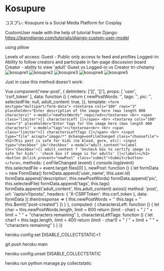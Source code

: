 # Kosupure
コスプレ: Kosupure is a Social Media Platform for Cosplay

CustomUser made with the help of tutorial from Django: https://learndjango.com/tutorials/django-custom-user-model

using pillow


Levels of access: 
Guest - Public only access to feed and profiles
Logged-in: Ability to follow creators and participate in fan-page discussion board
Creator - ability to view 'adult'
Guest vs Logged-in vs Creator tri-chotamy
![kosupre1](https://user-images.githubusercontent.com/65050037/146998260-e51dd3a4-8dfe-48cb-ae24-7799545a6c7a.JPG)
![kosupre2](https://user-images.githubusercontent.com/65050037/146998270-fc9bea1c-2bd5-451e-8f7d-1089e18013b9.JPG)
![kosupre3](https://user-images.githubusercontent.com/65050037/146998649-3978cea1-52ee-4521-9440-810f62a2e2ec.JPG)
![kosupre4](https://user-images.githubusercontent.com/65050037/146998651-fdfc0025-377a-4045-b17d-e60ea26add5c.JPG)
![kosupre5](https://user-images.githubusercontent.com/65050037/146998655-0e696b2a-bad2-4adf-af0c-46267e2ab607.JPG)


Just in case this method doesn't work:

Vue.component('new-post', {
        delimiters: ['[[', ']]'],
        props: [ 'user', 'csrf_token' ],
        data: function () {
            return {
            newPostWords:  '',
            tags: '',
            pic: '',
            selectedFile: null,
            adult_content: true,
        }},
        template: `
        <form enctype="multipart/form-data">
            <textarea cols="100" rows="3" placeholder="Enter description of the image here (max length 800 characters)" v-model="newPostWords" required></textarea>
            <br>
            <span class="limiter">[[ charactersLeft ]]</span>
            <br>
            <textarea cols="100" rows="2" placeholder="Enter Tags for the image here (max length 400 characters)" v-model="tags"></textarea><br>
            <br>
            <span class="limiter">[[ charactersLeftTags ]]</span>
            <br>
            <input type="file" accept="image/*" @change=onFileChanged class="choosefile">
            <h2>This post is safe for kids (no blood, gore, etc): <input type="checkbox" id="checkbox" v-model="adult_content"><label for="checkbox">[[ adult_content ? 'Uncheck box to certify image is safe for kids': 'check box if image is for adults' ]]</label></h2>
            <button @click.prevent="newPost" class="submit">Submit</button>
        </form>
        `,
        methods: {
            onFileChanged (event) {
                console.log(event)
                this.selectedFile = event.target.files[0]
            },
            newPost: function () {
                let formData = new FormData()
                formData.append('user_name', this.user.id)
                formData.append('description', this.newPostWords)
                formData.append('pic', this.selectedFile)
                formData.append('tags', this.tags)
                formData.append('adult_content', this.adult_content)
                axios({
                    method: 'post',
                    url: '/apis/v1/posts/',
                    headers: {
                        'X-CSRFToken': this.csrf_token
                    },
                    data: formData
                }).then(response => {
                    this.newPostWords = ''
                    this.tags = ''
                    this.$emit("post-created")
                })
            }
        },
        computed: {
            charactersLeft: function () {
                let char = this.newPostWords.length, limit = 800
                return (limit - char) + " / " + limit + " " + "characters remaining"
            },
            charactersLeftTags: function () {
                let char1 = this.tags.length, limit = 400
                return (limit - char1) + " / " + limit + " " + "characters remaining"
            }
        }
})



heroku config:set DISABLE_COLLECTSTATIC=1

git push heroku main

heroku config:unset DISABLE_COLLECTSTATIC

heroku run python manage.py collectstatic